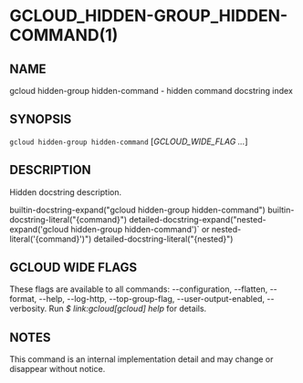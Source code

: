 # GCLOUD_HIDDEN-GROUP_HIDDEN-COMMAND(1)


## NAME

gcloud hidden-group hidden-command - hidden command docstring index


## SYNOPSIS

`gcloud hidden-group hidden-command` [_GCLOUD_WIDE_FLAG ..._]


## DESCRIPTION

Hidden docstring description.

  builtin-docstring-expand("gcloud hidden-group hidden-command")
  builtin-docstring-literal("{command}")
  detailed-docstring-expand("nested-expand('gcloud hidden-group hidden-command')` or nested-literal('{command}')")
  detailed-docstring-literal("{nested}")


## GCLOUD WIDE FLAGS

These flags are available to all commands: --configuration, --flatten, --format, --help, --log-http, --top-group-flag, --user-output-enabled, --verbosity.
Run *$ link:gcloud[gcloud] help* for details.


## NOTES

This command is an internal implementation detail and may change or disappear without notice.
